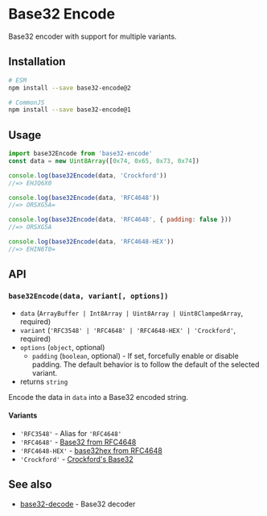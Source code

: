 # Base32 Encode

Base32 encoder with support for multiple variants.

## Installation

```sh
# ESM
npm install --save base32-encode@2

# CommonJS
npm install --save base32-encode@1
```

## Usage

```js
import base32Encode from 'base32-encode'
const data = new Uint8Array([0x74, 0x65, 0x73, 0x74])

console.log(base32Encode(data, 'Crockford'))
//=> EHJQ6X0

console.log(base32Encode(data, 'RFC4648'))
//=> ORSXG5A=

console.log(base32Encode(data, 'RFC4648', { padding: false }))
//=> ORSXG5A

console.log(base32Encode(data, 'RFC4648-HEX'))
//=> EHIN6T0=
```

## API

### `base32Encode(data, variant[, options])`

- `data` (`ArrayBuffer | Int8Array | Uint8Array | Uint8ClampedArray`, required)
- `variant` (`'RFC3548' | 'RFC4648' | 'RFC4648-HEX' | 'Crockford'`, required)
- `options` (`object`, optional)
  - `padding` (`boolean`, optional) - If set, forcefully enable or disable padding. The default behavior is to follow the default of the selected variant.
- returns `string`

Encode the data in `data` into a Base32 encoded string.

#### Variants

- `'RFC3548'` - Alias for `'RFC4648'`
- `'RFC4648'` - [Base32 from RFC4648](https://tools.ietf.org/html/rfc4648)
- `'RFC4648-HEX'` - [base32hex from RFC4648](https://tools.ietf.org/html/rfc4648)
- `'Crockford'` - [Crockford's Base32](http://www.crockford.com/wrmg/base32.html)

## See also

- [base32-decode](https://github.com/LinusU/base32-decode) - Base32 decoder
